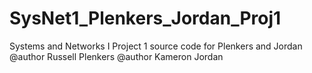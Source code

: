 # SysNet1_Plenkers_Jordan_Proj1
Systems and Networks I Project 1 source code for Plenkers and Jordan
@author Russell Plenkers
@author Kameron Jordan
